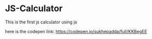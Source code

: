 # JS-Calculator
This is the first js calculator using js


here is the codepen link: https://codepen.io/sukhepadda/full/KKBegEE
